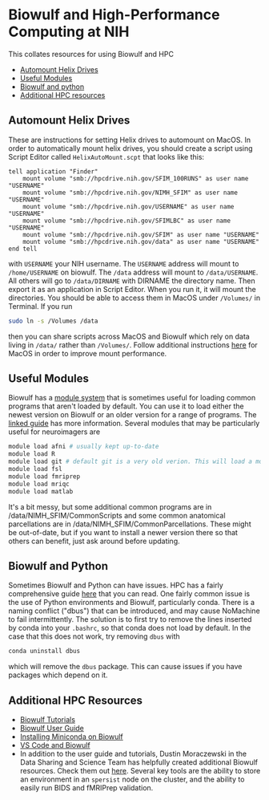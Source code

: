 # Biowulf and High-Performance Computing at NIH

This collates resources for using Biowulf and HPC

- [Automount Helix Drives](#automount-helix-drives)
- [Useful Modules](#useful-modules)
- [Biowulf and python](#Biowulf-and-Python)
- [Additional HPC resources](#Additional-HPC-resources)

## Automount Helix Drives

These are instructions for setting Helix drives to automount on MacOS.
In order to automatically mount helix drives, you should create a script
using Script Editor called `HelixAutoMount.scpt` that looks like this:

```scpt
tell application "Finder"
    mount volume "smb://hpcdrive.nih.gov/SFIM_100RUNS" as user name "USERNAME"
    mount volume "smb://hpcdrive.nih.gov/NIMH_SFIM" as user name "USERNAME"
    mount volume "smb://hpcdrive.nih.gov/USERNAME" as user name "USERNAME"
    mount volume "smb://hpcdrive.nih.gov/SFIMLBC" as user name "USERNAME"
    mount volume "smb://hpcdrive.nih.gov/SFIM" as user name "USERNAME"
    mount volume "smb://hpcdrive.nih.gov/data" as user name "USERNAME"
end tell
```

with `USERNAME` your NIH username.
The `USERNAME` address will mount to `/home/USERNAME` on biowulf.
The `/data` address will mount to `/data/USERNAME`.
All others will go to `/data/DIRNAME` with DIRNAME the directory name.
Then export it as an application in Script Editor.
When you run it, it will mount the directories.
You should be able to access them in MacOS under `/Volumes/` in Terminal.
If you run

```bash
sudo ln -s /Volumes /data
```

then you can share scripts across MacOS and Biowulf which rely on data
living in `/data/` rather than `/Volumes/`.
Follow additional instructions [here][helix_mount] for MacOS in order to
improve mount performance.

## Useful Modules

Biowulf has a [module system][module_system] that is sometimes useful for loading common programs that aren't loaded by default. You can use it to load either the newest version on Biowulf or an older version for a range of programs. The [linked guide][module_system] has more information. Several modules that may be particularly useful for neuroimagers are

```bash
module load afni # usually kept up-to-date
module load R
module load git # default git is a very old verion. This will load a more up-to-date version
module load fsl
module load fmriprep
module load mriqc
module load matlab
```

It's a bit messy, but some additional common programs are in /data/NIMH_SFIM/CommonScripts and some common anatomical parcellations are in /data/NIMH_SFIM/CommonParcellations. These might be out-of-date, but if you want to install a newer version there so that others can benefit, just ask around before updating.

## Biowulf and Python

Sometimes Biowulf and Python can have issues.
HPC has a fairly comprehensive guide [here][biowulf_python] that you can read.
One fairly common issue is the use of Python environments and Biowulf, particularly conda.
There is a naming conflict ("dbus") that can be introduced, and may cause NoMachine to fail intermittently.
The solution is to first try to remove the lines inserted by conda into your `.bashrc`, so that conda does not load by default.
In the case that this does not work, try removing `dbus` with

```bash
conda uninstall dbus
```

which will remove the `dbus` package.
This can cause issues if you have packages which depend on it.

## Additional HPC Resources

- [Biowulf Tutorials][biowulf_tutorials]
- [Biowulf User Guide][biowulf_guide]
- [Installing Miniconda on Biowulf][biowulf_conda]
- [VS Code and Biowulf](vscode_guide.md)
- In addition to the user guide and tutorials, Dustin Moraczewski in the Data Sharing and Science Team has helpfully created additional Biowulf resources.
Check them out [here](https://github.com/dmoracze/HPC_helper_tools). Several key tools are the ability to store an environment in an `spersist` node on the cluster, and the ability to easily run BIDS and fMRIPrep validation.

[biowulf_tutorials]: <https://hpc.nih.gov/training/intro_biowulf/>
[biowulf_guide]: <https://hpc.nih.gov/docs/userguide.html>
[biowulf_conda]: biowulf_conda.md
[helix_mount]: <https://hpc.nih.gov/docs/helixdrive.html>
[module_system]: <https://hpc.nih.gov/apps/modules.html>
[biowulf_python]: <https://hpc.nih.gov/apps/python.html>
